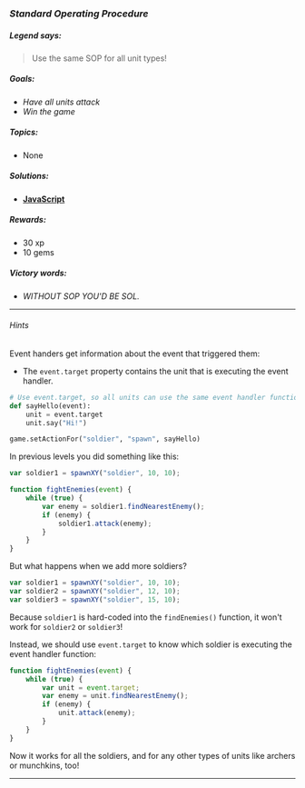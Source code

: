### _Standard Operating Procedure_

##### _Legend says:_
> Use the same SOP for all unit types!

##### _Goals:_
+ _Have all units attack_
+ _Win the game_

##### _Topics:_
+ None

##### _Solutions:_
+ **[JavaScript](sop.js)**

##### _Rewards:_
+ 30 xp
+ 10 gems

##### _Victory words:_
+ _WITHOUT SOP YOU'D BE SOL._

___

###### _Hints_

Event handers get information about the event that triggered them:
+ The `event.target` property contains the unit that is executing the event handler.

```python
# Use event.target, so all units can use the same event handler function
def sayHello(event):
    unit = event.target
    unit.say("Hi!")

game.setActionFor("soldier", "spawn", sayHello)
```

In previous levels you did something like this:

```javascript
var soldier1 = spawnXY("soldier", 10, 10);

function fightEnemies(event) {
    while (true) {
        var enemy = soldier1.findNearestEnemy();
        if (enemy) {
            soldier1.attack(enemy);
        }
    }
}
```

But what happens when we add more soldiers?

```javascript
var soldier1 = spawnXY("soldier", 10, 10);
var soldier2 = spawnXY("soldier", 12, 10);
var soldier3 = spawnXY("soldier", 15, 10);
```

Because `soldier1` is hard-coded into the `findEnemies()` function, it won't work for `soldier2` or `soldier3`!

Instead, we should use `event.target` to know which soldier is executing the event handler function:

```javascript
function fightEnemies(event) {
    while (true) {
        var unit = event.target;
        var enemy = unit.findNearestEnemy();
        if (enemy) {
            unit.attack(enemy);
        }
    }
}
```

Now it works for all the soldiers, and for any other types of units like archers or munchkins, too!

___
